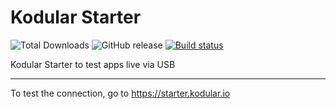 # Kodular Starter
![Total Downloads](https://img.shields.io/github/downloads/Kodular/Starter/total.svg) ![GitHub release](https://img.shields.io/github/release/Kodular/Starter.svg) [![Build status](https://github.com/Kodular/Starter/workflows/Python%20application/badge.svg)](https://github.com/Kodular/Starter/actions?query=workflow%3A%22Python+application%22)

Kodular Starter to test apps live via USB

---

To test the connection, go to https://starter.kodular.io
